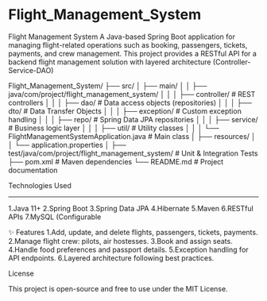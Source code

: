 # Flight_Management_System
Flight Management System
A Java-based Spring Boot application for managing flight-related operations such as booking, passengers, tickets, payments, and crew management. This project provides a RESTful API for a backend flight management solution with layered architecture (Controller-Service-DAO)


Flight_Management_System/
├── src/
│   ├── main/
│   │   ├── java/com/project/flight_management_system/
│   │   │   ├── controller/          # REST controllers
│   │   │   ├── dao/                 # Data access objects (repositories)
│   │   │   ├── dto/                 # Data Transfer Objects
│   │   │   ├── exception/           # Custom exception handling
│   │   │   ├── repo/                # Spring Data JPA repositories
│   │   │   ├── service/             # Business logic layer
│   │   │   ├── util/                # Utility classes
│   │   │   └── FlightManagementSystemApplication.java # Main class
│   ├── resources/
│   │   └── application.properties
│
├── test/java/com/project/flight_management_system/  # Unit & Integration Tests
├── pom.xml                     # Maven dependencies
└── README.md                   # Project documentation


Technologies Used
_________________________
1.Java 11+
2.Spring Boot
3.Spring Data JPA
4.Hibernate
5.Maven
6.RESTful APIs
7.MySQL (Configurable



✨ Features
1.Add, update, and delete flights, passengers, tickets, payments.
2.Manage flight crew: pilots, air hostesses.
3.Book and assign seats.
4.Handle food preferences and passport details.
5.Exception handling for API endpoints.
6.Layered architecture following best practices.



License

This project is open-source and free to use under the MIT License.


